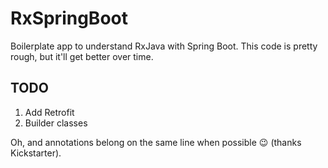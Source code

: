 # RxSpringBoot

Boilerplate app to understand RxJava with Spring Boot. This code is pretty rough, but it'll get better over time.

## TODO
1. Add Retrofit
2. Builder classes

Oh, and annotations belong on the same line when possible :wink: (thanks Kickstarter). 
